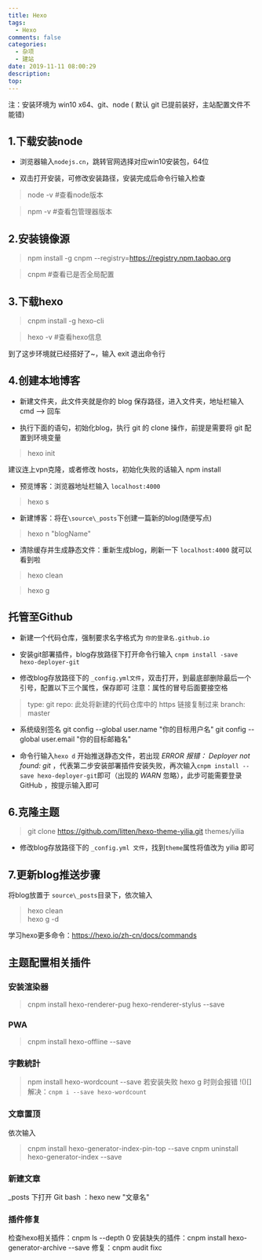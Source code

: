 ```yaml
---
title: Hexo
tags:
  - Hexo
comments: false
categories:
  - 杂项
  - 建站
date: 2019-11-11 08:00:29
description:
top:
---
```


注：安装环境为 win10 x64、git、node ( 默认 git 已提前装好，主站配置文件不能错)

## 1.下载安装node

* 浏览器输入`nodejs.cn`，跳转官网选择对应win10安装包，64位

* 双击打开安装，可修改安装路径，安装完成后命令行输入检查

> node -v    #查看node版本

> npm -v     #查看包管理器版本

## 2.安装镜像源

> npm install -g cnpm --registry=https://registry.npm.taobao.org

> cnpm #查看已是否全局配置

## 3.下载hexo

> cnpm install -g hexo-cli

> hexo -v #查看hexo信息

到了这步环境就已经搭好了~，输入 exit 退出命令行

## 4.创建本地博客

* 新建文件夹，此文件夹就是你的 blog 保存路径，进入文件夹，地址栏输入 cmd --> 回车

* 执行下面的语句，初始化blog，执行 git 的 clone 操作，前提是需要将 git 配置到环境变量

> hexo init

建议连上vpn克隆，或者修改 hosts，初始化失败的话输入 npm install

* 预览博客：浏览器地址栏输入 `localhost:4000` 

> hexo s

* 新建博客：将在`\source\_posts`下创建一篇新的blog(随便写点)

> hexo n "blogName"

* 清除缓存并生成静态文件：重新生成blog，刷新一下 `localhost:4000` 就可以看到啦

> hexo clean 

> hexo g

## 托管至Github

- 新建一个代码仓库，强制要求名字格式为
    `你的登录名.github.io`
- 安装git部署插件，blog存放路径下打开命令行输入
    `cnpm install -save hexo-deployer-git`

- 修改blog存放路径下的 `_config.yml文件`，双击打开，到最底部删除最后一个引号，配置以下三个属性，保存即可
    注意：属性的冒号后面要接空格
> type: git
> repo: 此处将新建的代码仓库中的 https 链接复制过来
> branch: master

- 系统级别签名
git config --global user.name "你的目标用户名"
git config --global user.email "你的目标邮箱名"

- 命令行输入`hexo d` 开始推送静态文件，若出现 *ERROR 报错： Deployer not found: git* ，代表第二步安装部署插件安装失败，再次输入`cnpm install --save hexo-deployer-git`即可（出现的 *WARN* 忽略），此步可能需要登录 GitHub ，按提示输入即可

## 6.克隆主题
> git clone https://github.com/litten/hexo-theme-yilia.git themes/yilia

* 修改blog存放路径下的 `_config.yml 文件`，找到`theme`属性将值改为 yilia 即可

## 7.更新blog推送步骤
将blog放置于 `source\_posts`目录下，依次输入
> hexo clean  
> hexo g -d

学习hexo更多命令：https://hexo.io/zh-cn/docs/commands

## 主题配置相关插件
### 安装渲染器
> cnpm install hexo-renderer-pug hexo-renderer-stylus --save
### PWA 
> cnpm install hexo-offline --save
### 字數統計
> npm install hexo-wordcount --save 若安装失败 hexo g 时则会报错
!()[]
解决：`cnpm i --save hexo-wordcount`
### 文章置顶
依次输入
> cnpm install hexo-generator-index-pin-top --save
cnpm uninstall hexo-generator-index --save

### 新建文章
_posts 下打开 Git bash ：hexo new "文章名"

### 插件修复
检查hexo相关插件：cnpm ls --depth 0
安装缺失的插件：cnpm install hexo-generator-archive --save
修复：cnpm audit fixc